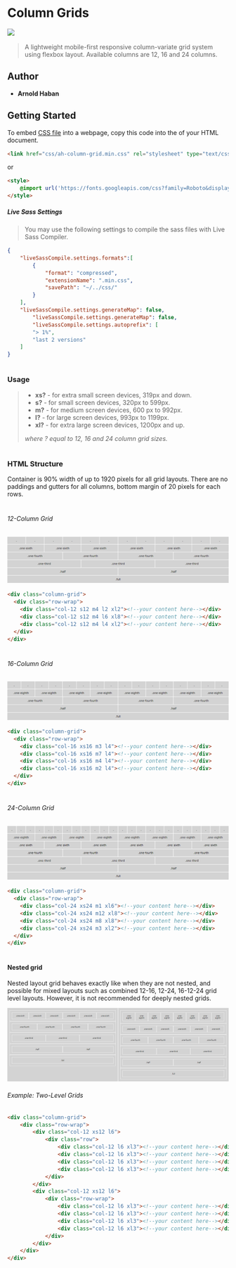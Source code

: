 <!--
docs:
title: "Column Grids"
layout: detail
section: components
excerpt: "A CSS only responsive grid."
contributor: Arnold Haban
-->
# Column Grids

![](https://img.shields.io/badge/version-1.0.0-blue.svg)

>A lightweight mobile-first responsive column-variate grid system using flexbox layout. Available columns are 12, 16 and 24 columns.


## Author

* **Arnold Haban**

## Getting Started

To embed [CSS file](https://github.com/hsbyte/ah-column-grids/master/ah-column-grid.min.css) into a webpage, copy this code into the <head> of your HTML document. 

```html
<link href="css/ah-column-grid.min.css" rel="stylesheet" type="text/css">
```
or

```html
<style>
    @import url('https://fonts.googleapis.com/css?family=Roboto&display=swap');
</style>
```
##### Live Sass Settings

>You may use the following settings to compile the sass files with Live Sass Compiler.
```json
{
    "liveSassCompile.settings.formats":[
        {
            "format": "compressed",
            "extensionName": ".min.css",
            "savePath": "~/../css/"
        }
    ],
    "liveSassCompile.settings.generateMap": false,
        "liveSassCompile.settings.generateMap": false,
        "liveSassCompile.settings.autoprefix": [
        "> 1%",
        "last 2 versions"
    ]
}
```

#
### Usage 

>* **xs?** - for extra small screen devices, 319px and down.
>* **s?** - for small screen devices, 320px to 599px.
>* **m?** - for medium screen devices, 600 px to 992px.
>* **l?** - for large screen devices, 993px to 1199px.
>* **xl?** - for extra large screen devices, 1200px and up.
><p><i>where ? equal to 12, 16 and 24 column grid sizes.</i></p>

#
### HTML Structure

Container is 90% width of up to 1920 pixels for all grid layouts. There are no paddings and gutters for all columns, bottom margin of 20 pixels for each rows.

#
###### 12-Column Grid

![](.md/12-grid.png)

```html
<div class="column-grid">
  <div class="row-wrap">
    <div class="col-12 s12 m4 l2 xl2"><!--your content here--></div>
    <div class="col-12 s12 m4 l6 xl8"><!--your content here--></div>
    <div class="col-12 s12 m4 l4 xl2"><!--your content here--></div>
  </div>
</div>
```

#
###### 16-Column Grid

![](.md/16-grid.png)

```html
<div class="column-grid">
  <div class="row-wrap">
    <div class="col-16 xs16 m3 l4"><!--your content here--></div>
    <div class="col-16 xs16 m7 l4"><!--your content here--></div>
    <div class="col-16 xs16 m4 l4"><!--your content here--></div>
    <div class="col-16 xs16 m2 l4"><!--your content here--></div>
  </div>
</div>
```
#
###### 24-Column Grid

![](.md/24-grid.png)

```html
<div class="column-grid">
  <div class="row-wrap">
    <div class="col-24 xs24 m1 xl6"><!--your content here--></div>
    <div class="col-24 xs24 m12 xl8"><!--your content here--></div>
    <div class="col-24 xs24 m8 xl8"><!--your content here--></div>
    <div class="col-24 xs24 m3 xl2"><!--your content here--></div>
  </div>
</div>
```
#
#### Nested grid

Nested layout grid behaves exactly like when they are not nested, and possible for mixed layouts such as combined 12-16, 12-24, 16-12-24 grid level layouts. However, it is not recommended for deeply nested grids.

![](.md/nested-grid.png)

###### Example: Two-Level Grids
```html
<div class="column-grid">
    <div class="row-wrap">
        <div class="col-12 xs12 l6">
            <div class="row">
                <div class="col-12 l6 xl3"><!--your content here--></div>
                <div class="col-12 l6 xl3"><!--your content here--></div>
                <div class="col-12 l6 xl3"><!--your content here--></div>
                <div class="col-12 l6 xl3"><!--your content here--></div>
            </div>
        </div>
        <div class="col-12 xs12 l6">
            <div class="row-wrap">
                <div class="col-12 l6 xl3"><!--your content here--></div>
                <div class="col-12 l6 xl3"><!--your content here--></div>
                <div class="col-12 l6 xl3"><!--your content here--></div>
                <div class="col-12 l6 xl3"><!--your content here--></div>
            </div>
        </div>
    </div>
</div>
```
#
